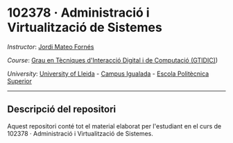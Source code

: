 #  102378 · Administració i Virtualització de Sistemes

*Instructor*: [Jordi Mateo Fornés](http:jordimateofornes.com)

*Course*: [Grau en Tècniques d'Interacció Digital i de Computació (GTIDIC)](https://grauinteraccioicomputacio.udl.cat))

*University*: [University of Lleida](https://www.udl.cat/) - [Campus Igualada](https://www.campusigualada.udl.cat/) - [Escola Politècnica Superior](https://www.eps.udl.cat/)

---

## Descripció del repositori
Aquest repositori conté tot el material elaborat per l'estudiant en el curs de 102378 · Administració i Virtualització de Sistemes.
